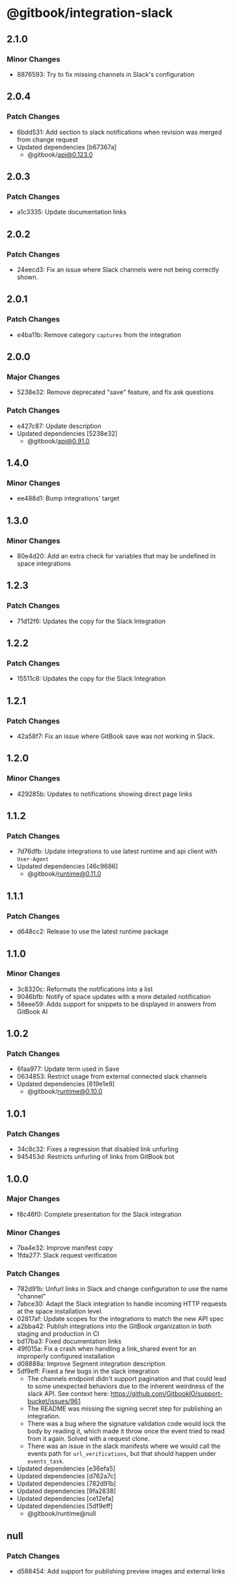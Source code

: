 # @gitbook/integration-slack

## 2.1.0

### Minor Changes

- 8876593: Try to fix missing channels in Slack's configuration

## 2.0.4

### Patch Changes

- 6bdd531: Add section to slack notifications when revision was merged from change request
- Updated dependencies [b67367a]
    - @gitbook/api@0.123.0

## 2.0.3

### Patch Changes

- a1c3335: Update documentation links

## 2.0.2

### Patch Changes

- 24eecd3: Fix an issue where Slack channels were not being correctly shown.

## 2.0.1

### Patch Changes

- e4ba11b: Remove category `captures` from the integration

## 2.0.0

### Major Changes

- 5238e32: Remove deprecated "save" feature, and fix ask questions

### Patch Changes

- e427c87: Update description
- Updated dependencies [5238e32]
    - @gitbook/api@0.91.0

## 1.4.0

### Minor Changes

- ee488d1: Bump integrations' target

## 1.3.0

### Minor Changes

- 80e4d20: Add an extra check for variables that may be undefined in space integrations

## 1.2.3

### Patch Changes

- 71d12f6: Updates the copy for the Slack Integration

## 1.2.2

### Patch Changes

- 15511c8: Updates the copy for the Slack Integration

## 1.2.1

### Patch Changes

- 42a58f7: Fix an issue where GitBook save was not working in Slack.

## 1.2.0

### Minor Changes

- 429285b: Updates to notifications showing direct page links

## 1.1.2

### Patch Changes

- 7d76dfb: Update integrations to use latest runtime and api client with `User-Agent`
- Updated dependencies [46c9686]
    - @gitbook/runtime@0.11.0

## 1.1.1

### Patch Changes

- d648cc2: Release to use the latest runtime package

## 1.1.0

### Minor Changes

- 3c8320c: Reformats the notifications into a list
- 9046bfb: Notify of space updates with a more detailed notification
- 58eee59: Adds support for snippets to be displayed in answers from GitBook AI

## 1.0.2

### Patch Changes

- 6faa977: Update term used in Save
- 0634853: Restrict usage from external connected slack channels
- Updated dependencies [619e1e9]
    - @gitbook/runtime@0.10.0

## 1.0.1

### Patch Changes

- 34c8c32: Fixes a regression that disabled link unfurling
- 945453d: Restricts unfurling of links from GitBook bot

## 1.0.0

### Major Changes

- f8c46f0: Complete presentation for the Slack integration

### Minor Changes

- 7ba4e32: Improve manifest copy
- 1fda277: Slack request verification

### Patch Changes

- 782d91b: Unfurl links in Slack and change configuration to use the name "channel"
- 7abce30: Adapt the Slack integration to handle incoming HTTP requests at the space installation level.
- 02817af: Update scopes for the integrations to match the new API spec
- a2bba42: Publish integrations into the GitBook organization in both staging and production in CI
- bd17ba3: Fixed documentation links
- 49f015a: Fix a crash when handling a link_shared event for an improperly configured installation
- d08888a: Improve Segment integration description
- 5df9eff: Fixed a few bugs in the slack integration
    - The channels endpoint didn't support pagination and that could lead to some unexpected behaviors due to the inherent weirdness of the slack API. See context here: https://github.com/GitbookIO/support-bucket/issues/961
    - The README was missing the signing secret step for publishing an integration.
    - There was a bug where the signature validation code would lock the body by reading it, which made it throw once the event tried to read from it again. Solved with a request clone.
    - There was an issue in the slack manifests where we would call the events path for `url_verifications`, but that should happen under `events_task`.
- Updated dependencies [e36efa5]
- Updated dependencies [d762a7c]
- Updated dependencies [782d91b]
- Updated dependencies [9fa2838]
- Updated dependencies [ce12efa]
- Updated dependencies [5df9eff]
    - @gitbook/runtime@null

## null

### Patch Changes

- d588454: Add support for publishing preview images and external links
